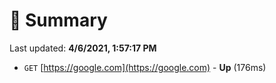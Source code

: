 # 📖 Summary
Last updated: **4/6/2021, 1:57:17 PM**

- `GET` [https://google.com](https://google.com) - **Up** (176ms)
